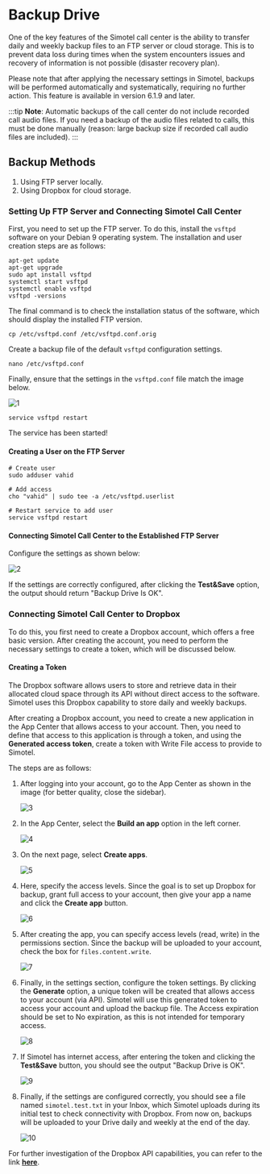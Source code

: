 # Backup Drive

One of the key features of the Simotel call center is the ability to transfer daily and weekly backup files to an FTP server or cloud storage. This is to prevent data loss during times when the system encounters issues and recovery of information is not possible (disaster recovery plan).

Please note that after applying the necessary settings in Simotel, backups will be performed automatically and systematically, requiring no further action. This feature is available in version 6.1.9 and later.

:::tip
**Note**: Automatic backups of the call center do not include recorded call audio files. If you need a backup of the audio files related to calls, this must be done manually (reason: large backup size if recorded call audio files are included).
:::

## Backup Methods

1. Using FTP server locally.
2. Using Dropbox for cloud storage.

### Setting Up FTP Server and Connecting Simotel Call Center

First, you need to set up the FTP server. To do this, install the `vsftpd` software on your Debian 9 operating system. The installation and user creation steps are as follows:

```shell
apt-get update
apt-get upgrade
sudo apt install vsftpd
systemctl start vsftpd
systemctl enable vsftpd
vsftpd -versions
```

The final command is to check the installation status of the software, which should display the installed FTP version.

```shell
cp /etc/vsftpd.conf /etc/vsftpd.conf.orig
```

Create a backup file of the default `vsftpd` configuration settings.

```shell
nano /etc/vsftpd.conf
```

Finally, ensure that the settings in the `vsftpd.conf` file match the image below.

![1](/img/simotel/backup_ftp_dropbox/1.png)

```shell
service vsftpd restart
```

The service has been started!

#### Creating a User on the FTP Server

```shell
# Create user
sudo adduser vahid

# Add access
cho "vahid" | sudo tee -a /etc/vsftpd.userlist

# Restart service to add user
service vsftpd restart
```

#### Connecting Simotel Call Center to the Established FTP Server

Configure the settings as shown below:

![2](/img/simotel/backup_ftp_dropbox/2.png)

If the settings are correctly configured, after clicking the **Test&Save** option, the output should return "Backup Drive Is OK".

### Connecting Simotel Call Center to Dropbox

To do this, you first need to create a Dropbox account, which offers a free basic version. After creating the account, you need to perform the necessary settings to create a token, which will be discussed below.

#### Creating a Token

The Dropbox software allows users to store and retrieve data in their allocated cloud space through its API without direct access to the software. Simotel uses this Dropbox capability to store daily and weekly backups.

After creating a Dropbox account, you need to create a new application in the App Center that allows access to your account. Then, you need to define that access to this application is through a token, and using the **Generated access token**, create a token with Write File access to provide to Simotel.

The steps are as follows:

1. After logging into your account, go to the App Center as shown in the image (for better quality, close the sidebar).

   ![3](/img/simotel/backup_ftp_dropbox/3.png)

2. In the App Center, select the **Build an app** option in the left corner.

   ![4](/img/simotel/backup_ftp_dropbox/4.png)

3. On the next page, select **Create apps**.

   ![5](/img/simotel/backup_ftp_dropbox/5.png)

4. Here, specify the access levels. Since the goal is to set up Dropbox for backup, grant full access to your account, then give your app a name and click the **Create app** button.

   ![6](/img/simotel/backup_ftp_dropbox/6.png)

5. After creating the app, you can specify access levels (read, write) in the permissions section. Since the backup will be uploaded to your account, check the box for `files.content.write`.

   ![7](/img/simotel/backup_ftp_dropbox/7.png)

6. Finally, in the settings section, configure the token settings. By clicking the **Generate** option, a unique token will be created that allows access to your account (via API). Simotel will use this generated token to access your account and upload the backup file. The Access expiration should be set to No expiration, as this is not intended for temporary access.

   ![8](/img/simotel/backup_ftp_dropbox/8.png)

7. If Simotel has internet access, after entering the token and clicking the **Test&Save** button, you should see the output "Backup Drive is OK".

   ![9](/img/simotel/backup_ftp_dropbox/9.png)

8. Finally, if the settings are configured correctly, you should see a file named `simotel.test.txt` in your Inbox, which Simotel uploads during its initial test to check connectivity with Dropbox. From now on, backups will be uploaded to your Drive daily and weekly at the end of the day.

   ![10](/img/simotel/backup_ftp_dropbox/10.png)

For further investigation of the Dropbox API capabilities, you can refer to the link **[here](https://www.youtube.com/watch?v=FMOXbmoAG8I)**.